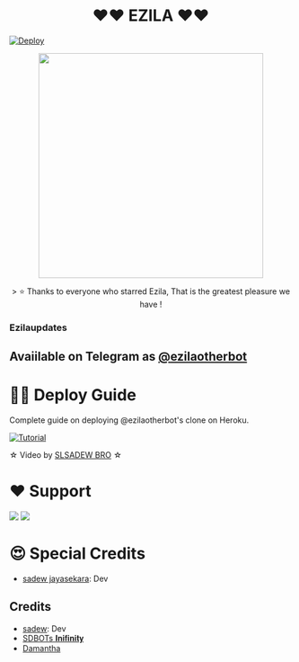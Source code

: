 <h1 align="center"><b> ❤️❤️  EZILA  ❤️❤️</b></h1>

[![Deploy](https://www.herokucdn.com/deploy/button.svg)](https://heroku.com/deploy?template=https://github.com/ImTheekshannBro/The-Anki-Vector)
<p align="center"><a href="https://t.me/Ezila_Updates"><img src="https://telegra.ph/file/7bb512fd4c29eb943a13a.jpg" width="400"></a></p>
<p align="center">
> ⭐️ Thanks to everyone who starred Ezila, That is the greatest pleasure we have !

### Ezilaupdates
## Avaiilable on Telegram as [@ezilaotherbot](https://t.me/ezilaotherbot)

# 🧙‍♀️ Deploy Guide
Complete guide on deploying @ezilaotherbot's clone on Heroku.

[![Tutorial](https://yt-embed.herokuapp.com/embed?v=9vYgMk2k-dQ)](https://youtu.be/9vYgMk2k-dQ)

☆ Video by [SLSADEW BRO](https://www.youtube.com/channel/UCdSBUUQ1v0_IIElBR_1B72w) ☆

# ❤️ Support
<a href="https://t.me/Ezila_Support"><img src="https://img.shields.io/badge/Join-Telegram%20Channel-red.svg?logo=Telegram"></a>
<a href="https://t.me/Ezila_Updates"><img src="https://img.shields.io/badge/Join-Telegram%20Group-blue.svg?logo=telegram"></a>
 
 # 😍 Special Credits
 
 - [sadew jayasekara](https://github.com/sadew451): Dev

 
 ## Credits

- [sadew](https://github.com/sadew451): Dev
- [SDBOTs 𝐈𝐧𝐢𝐟𝐢𝐧𝐢𝐭𝐲](https://t.me/SDBOTs_inifinity)
- [Damantha](https://github.com/Damantha126)
